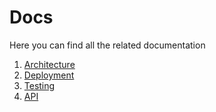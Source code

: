 # Docs

Here you can find all the related documentation

1. [Architecture](./Architecture.md)
2. [Deployment](./Deployment.md)
3. [Testing](./Testing.md)
4. [API](./API.md)
